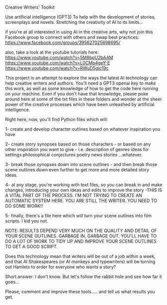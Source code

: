 Creative Writers' Toolkit

Use artificial intelligence (GPT3) To help with the development of stories, screenplays and novels.
Stretching the creativity of AI to its limits...

if you're at all interested in using AI in the creative arts, why not join this Facebook group to connect with others and swap best practices: https://www.facebook.com/groups/395627025698695/

also, take a look at the youtube tutorials here:
https://www.youtube.com/watch?v=5M8bpU2bAAM
https://www.youtube.com/watch?v=L0CMp4geY-E
https://www.youtube.com/watch?v=RWuD5gic19c


This project is an attempt to explore the ways the latest AI technology can help creative writers and authors.
You'll need a GPT3 openai key to make this work, as well as some knowledge of how to get the code here running on your machine.
Even if you don't have that knowledge, please poke around here at some of the txt files in these folders
and wonder at the sheer power of the creative processes which have been unleashed by artificial intelligence.

Right here, now, you'll find Python files which will:

1- create and develop character outlines based on whatever inspiration you have

2- create story synopses based on those characters - or based on any other inspiration you want to give - i.e. 
            description of genres
            ideas for settings
            philosophical conjectures
            poetry
            news stories
            ...whatever.
 
 3- break those synopses down into scene outlines - and then break those scene outlines down even further to get more and more detailed story ideas.
 
 4- at any stage, you're working with text files, so you can break in and make changes, introducing your own ideas and edits to improve the story -THIS IS A VITAL PART OF THE PROCESS.  I'M NOT TRYING TO CREATE AN AUTOMATIC SYSTEM HERE. YOU ARE STILL THE WRITER.  YOU NEED TO DO SOME WORK!!
 
 5- finally, there's a file here which will turn your scene outlines into film scripts.  I kid you not. 
 
 NOTE: RESULTS DEPEND VERY MUCH ON THE QUALITY AND DETAIL OF YOUR SCENE OUTLINES.  GARBAGE IN, GARBAGE OUT.  YOU'LL HAVE TO DO A LOT OF WORK TO TIDY UP AND IMPROVE YOUR SCENE OUTLINES TO GET A GOOD SCRIPT.
 
 
 
Does this technology mean that writers will be out of a job within a week, and that AI Shakespeares (or AI monkeys and typewriters) will be
turning out Hamlets to order for everyone who wants a story?

Short answer: I don't know.  But let's follow the rabbit hole and see how far it goes...

Please, comment and improve these tools..... and tell us what results you get.
